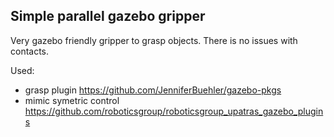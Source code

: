 ## Simple parallel gazebo gripper

Very gazebo friendly gripper to grasp objects. There is no issues with contacts. 

Used:

- grasp plugin https://github.com/JenniferBuehler/gazebo-pkgs
- mimic symetric control https://github.com/roboticsgroup/roboticsgroup_upatras_gazebo_plugins